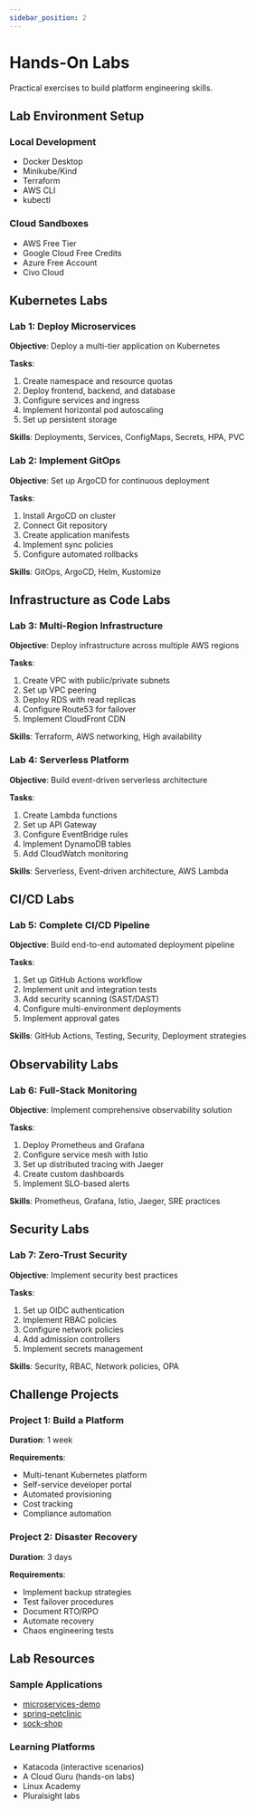 ```yaml
---
sidebar_position: 2
---
```


# Hands-On Labs

<GitHubButtons />
Practical exercises to build platform engineering skills.

## Lab Environment Setup

### Local Development
- Docker Desktop
- Minikube/Kind
- Terraform
- AWS CLI
- kubectl

### Cloud Sandboxes
- AWS Free Tier
- Google Cloud Free Credits
- Azure Free Account
- Civo Cloud

## Kubernetes Labs

### Lab 1: Deploy Microservices
**Objective**: Deploy a multi-tier application on Kubernetes

**Tasks**:
1. Create namespace and resource quotas
2. Deploy frontend, backend, and database
3. Configure services and ingress
4. Implement horizontal pod autoscaling
5. Set up persistent storage

**Skills**: Deployments, Services, ConfigMaps, Secrets, HPA, PVC

### Lab 2: Implement GitOps
**Objective**: Set up ArgoCD for continuous deployment

**Tasks**:
1. Install ArgoCD on cluster
2. Connect Git repository
3. Create application manifests
4. Implement sync policies
5. Configure automated rollbacks

**Skills**: GitOps, ArgoCD, Helm, Kustomize

## Infrastructure as Code Labs

### Lab 3: Multi-Region Infrastructure
**Objective**: Deploy infrastructure across multiple AWS regions

**Tasks**:
1. Create VPC with public/private subnets
2. Set up VPC peering
3. Deploy RDS with read replicas
4. Configure Route53 for failover
5. Implement CloudFront CDN

**Skills**: Terraform, AWS networking, High availability

### Lab 4: Serverless Platform
**Objective**: Build event-driven serverless architecture

**Tasks**:
1. Create Lambda functions
2. Set up API Gateway
3. Configure EventBridge rules
4. Implement DynamoDB tables
5. Add CloudWatch monitoring

**Skills**: Serverless, Event-driven architecture, AWS Lambda

## CI/CD Labs

### Lab 5: Complete CI/CD Pipeline
**Objective**: Build end-to-end automated deployment pipeline

**Tasks**:
1. Set up GitHub Actions workflow
2. Implement unit and integration tests
3. Add security scanning (SAST/DAST)
4. Configure multi-environment deployments
5. Implement approval gates

**Skills**: GitHub Actions, Testing, Security, Deployment strategies

## Observability Labs

### Lab 6: Full-Stack Monitoring
**Objective**: Implement comprehensive observability solution

**Tasks**:
1. Deploy Prometheus and Grafana
2. Configure service mesh with Istio
3. Set up distributed tracing with Jaeger
4. Create custom dashboards
5. Implement SLO-based alerts

**Skills**: Prometheus, Grafana, Istio, Jaeger, SRE practices

## Security Labs

### Lab 7: Zero-Trust Security
**Objective**: Implement security best practices

**Tasks**:
1. Set up OIDC authentication
2. Implement RBAC policies
3. Configure network policies
4. Add admission controllers
5. Implement secrets management

**Skills**: Security, RBAC, Network policies, OPA

## Challenge Projects

### Project 1: Build a Platform
**Duration**: 1 week

**Requirements**:
- Multi-tenant Kubernetes platform
- Self-service developer portal
- Automated provisioning
- Cost tracking
- Compliance automation

### Project 2: Disaster Recovery
**Duration**: 3 days

**Requirements**:
- Implement backup strategies
- Test failover procedures
- Document RTO/RPO
- Automate recovery
- Chaos engineering tests

## Lab Resources

### Sample Applications
- [microservices-demo](https://github.com/microservices-demo/microservices-demo)
- [spring-petclinic](https://github.com/spring-projects/spring-petclinic)
- [sock-shop](https://github.com/microservices-demo/microservices-demo)

### Learning Platforms
- Katacoda (interactive scenarios)
- A Cloud Guru (hands-on labs)
- Linux Academy
- Pluralsight labs